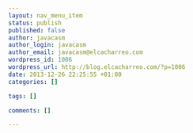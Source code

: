 ```yaml
--- 
layout: nav_menu_item
status: publish
published: false
author: javacasm
author_login: javacasm
author_email: javacasm@elcacharreo.com
wordpress_id: 1006
wordpress_url: http://blog.elcacharreo.com/?p=1006
date: 2013-12-26 22:25:55 +01:00
categories: []

tags: []

comments: []

---
```

 
